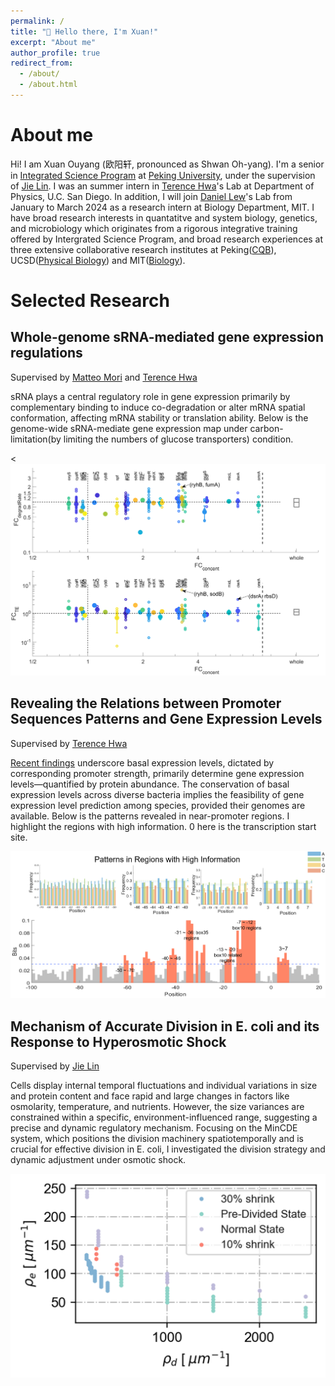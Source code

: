```yaml
---
permalink: /
title: "👋 Hello there, I'm Xuan!"
excerpt: "About me"
author_profile: true
redirect_from: 
  - /about/
  - /about.html
---
```


# About me
Hi! I am Xuan Ouyang (欧阳轩, pronounced as Shwan Oh-yang). I'm a senior in [Integrated Science Program](https://yuanpei.pku.edu.cn/en/education/interdisciplinarymajors/523215.htm) at [Peking University](https://english.pku.edu.cn/), under the supervision of [Jie Lin](https://cqb.pku.edu.cn/jlingroup/). I was an summer intern in [Terence Hwa](https://cqb.pku.edu.cn/jlingroup/)'s Lab at Department of Physics, U.C. San Diego. In addition, I will join [Daniel Lew](https://sites.google.com/view/lewlab/home)'s Lab from January to March 2024 as a research intern at Biology Department, MIT. I have broad research interests in quantatitve and system biology, genetics, and microbiology which originates from a rigorous integrative training offered by Intergrated Science Program, and broad research experiences at three extensive collaborative research institutes at Peking([CQB](https://cqb.pku.edu.cn/)), UCSD([Physical Biology](https://qbio.ucsd.edu/)) and MIT([Biology](https://biology.mit.edu/)).

# Selected Research

## Whole-genome sRNA-mediated gene expression regulations
Supervised by [Matteo Mori](https://scholar.google.it/citations?user=_4FUCVYAAAAJ&hl=it) and [Terence Hwa](https://scholar.google.it/citations?hl=it&user=L2SR_dkAAAAJ)

sRNA plays a central regulatory role in gene expression primarily by complementary binding to induce co-degradation or alter mRNA spatial conformation, affecting mRNA stability or translation ability. Below is the genome-wide sRNA-mediate gene expression map under carbon-limitation(by limiting the numbers of glucose transporters) condition.

<<img src="images/Genome_wide_sRNA.png" alt="Genome_wide_sRNA" style="zoom:80%;" /> 



## Revealing the Relations between Promoter Sequences Patterns and Gene Expression Levels
Supervised by [Terence Hwa](https://scholar.google.it/citations?hl=it&user=L2SR_dkAAAAJ)

[Recent findings](https://www.science.org/doi/abs/10.1126/science.abk2066) underscore basal expression levels, dictated by corresponding promoter strength, primarily determine gene expression levels—quantified by protein abundance. The conservation of basal expression levels across diverse bacteria implies the feasibility of gene expression level prediction among species, provided their genomes are available. Below is the patterns revealed in near-promoter regions. I highlight the regions with high information.  0 here is the transcription start site.

<img src="images/patterns.png" alt="patterns" style="zoom:80%;" />

## Mechanism of Accurate Division in E. coli and its Response to Hyperosmotic Shock
Supervised by [Jie Lin](https://cqb.pku.edu.cn/jlingroup/)

Cells display internal temporal fluctuations and individual variations in size and protein content and face rapid and large changes in factors like osmolarity, temperature, and nutrients. However, the size variances are constrained within a specific, environment-influenced range, suggesting a precise and dynamic regulatory mechanism. Focusing on the MinCDE system, which positions the division machinery spatiotemporally and is crucial for effective division in E. coli, I investigated the division strategy and dynamic adjustment under osmotic shock.

<img src="images/minsystem_phase.png" alt="minsystem_phase" style="zoom:80%;" />
